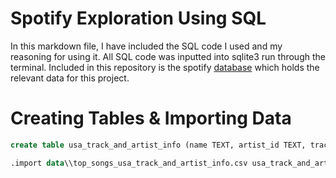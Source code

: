 # Spotify Exploration Using SQL

In this markdown file, I have included the SQL code I used and my reasoning for using it. All SQL code was inputted into sqlite3 run through the terminal. Included in this repository is the spotify [database](spotify.db) which holds the relevant data for this project. 

# Creating Tables & Importing Data

```SQL
create table usa_track_and_artist_info (name TEXT, artist_id TEXT, track_id TEXT, track_name TEXT)

.import data\\top_songs_usa_track_and_artist_info.csv usa_track_and_artist_info
```



